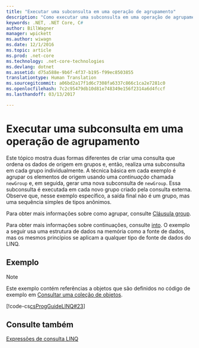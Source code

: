 ```yaml
---
title: "Executar uma subconsulta em uma operação de agrupamento"
description: "Como executar uma subconsulta em uma operação de agrupamento."
keywords: .NET, .NET Core, C#
author: BillWagner
manager: wpickett
ms.author: wiwagn
ms.date: 12/1/2016
ms.topic: article
ms.prod: .net-core
ms.technology: .net-core-technologies
ms.devlang: dotnet
ms.assetid: d75a588e-9b6f-4f37-b195-f99ec8503855
translationtype: Human Translation
ms.sourcegitcommit: a06bd2a17f1d6c7308fa6337c866c1ca2e7281c0
ms.openlocfilehash: 7c2c95479db10d81e748349e156f2314a6d4fccf
ms.lasthandoff: 03/13/2017

---
```

# <a name="perform-a-subquery-on-a-grouping-operation"></a>Executar uma subconsulta em uma operação de agrupamento

Este tópico mostra duas formas diferentes de criar uma consulta que ordena os dados de origem em grupos e, então, realiza uma subconsulta em cada grupo individualmente. A técnica básica em cada exemplo é agrupar os elementos de origem usando uma *continuação* chamada `newGroup` e, em seguida, gerar uma nova subconsulta de `newGroup`. Essa subconsulta é executada em cada novo grupo criado pela consulta externa. Observe que, nesse exemplo específico, a saída final não é um grupo, mas uma sequência simples de tipos anônimos.  
  
 Para obter mais informações sobre como agrupar, consulte [Cláusula group](../language-reference/keywords/group-clause.md).  
  
 Para obter mais informações sobre continuações, consulte [into](../language-reference/keywords/into.md). O exemplo a seguir usa uma estrutura de dados na memória como a fonte de dados, mas os mesmos princípios se aplicam a qualquer tipo de fonte de dados do LINQ.  
  
## <a name="example"></a>Exemplo 

 > [!NOTE]
 > Este exemplo contém referências a objetos que são definidos no código de exemplo em [Consultar uma coleção de objetos](query-a-collection-of-objects.md).

 [!code-cs[csProgGuideLINQ#23](../../../samples/snippets/csharp/concepts/linq/how-to-perform-a-subquery-on-a-grouping-operation_1.cs)]  
   
## <a name="see-also"></a>Consulte também  
 [Expressões de consulta LINQ](index.md)
